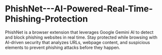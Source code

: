 # PhishNet---AI-Powered-Real-Time-Phishing-Protection
PhishNet is a browser extension that leverages Google Gemini AI to detect and block phishing websites in real time. Stay protected while browsing with AI-driven security that analyzes URLs, webpage content, and suspicious elements to prevent phishing attacks before they happen.
